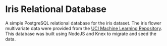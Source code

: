 # Iris Relational Database
A simple PostgreSQL relational database for the iris dataset. The iris flower multivariate data were provided from the [UCI Machine Learning Repository](https://archive.ics.uci.edu/ml/datasets/Iris). This database was built using NodeJS and Knex to migrate and seed the data. 

